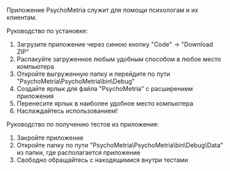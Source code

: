 Приложение PsychoMetria служит для помощи психологам и их клиентам. 

Руководство по установке: 
1. Загрузите приложение через синюю кнопку "Code" -> "Download ZIP"
2. Распакуйте загруженное любым удобным способом в любое место компьютера
3. Откройте выгруженную папку и перейдите по пути "PsychoMetria\PsychoMetria\bin\Debug"
4. Создайте ярлык для файла "PsychoMetria" с расширением приложения
5. Перенесите ярлык в наиболее удобное место компьютера
6. Наслаждайтесь использованием!

Руководство по получению тестов из приложения:
1. Закройте приложение
2. Откройте папку по пути "PsychoMetria\PsychoMetria\bin\Debug\Data" из папки, где располагается приложение
3. Свободно обращайтесь с находящимися внутри тестами
